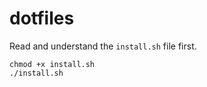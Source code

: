 # dotfiles

Read and understand the `install.sh` file first.

```
chmod +x install.sh
./install.sh
```
